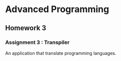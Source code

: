 # Advanced Programming
## Homework 3
### Assignment 3 : Transpiler
An application that translate programming languages.
